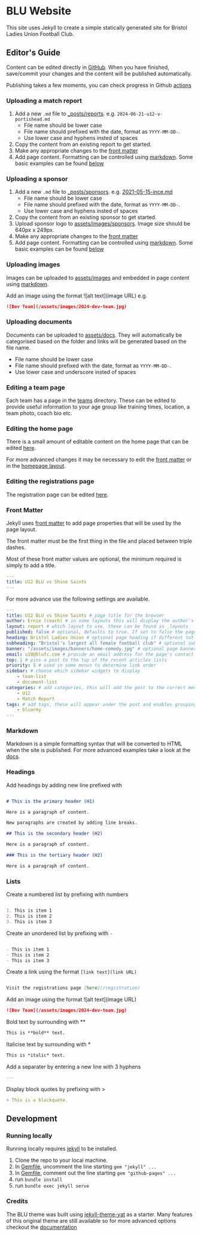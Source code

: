 # BLU Website

This site uses Jekyll to create a simple statically generated site for Bristol Ladies Union Football Club.

## Editor's Guide

Content can be edited directly in [GitHub](https://github.com/bristol-ladies-union/bristol-ladies-union.github.io). When you have finished, save/commit your changes and the content will be published automatically.

Publishing takes a few moments, you can check progress in Github [actions](https://github.com/bristol-ladies-union/bristol-ladies-union.github.io/actions)

### Uploading a match report

1. Add a new `.md` file to [_posts/reports](./_posts/reports/).  e.g. `2024-06-21-u12-v-portishead.md`
   - File name should be lower case
   - File name should prefixed with the date, format as `YYYY-MM-DD-`.
   - Use lower case and hyphens insted of spaces
2. Copy the content from an existing report to get started.
3. Make any appropriate changes to the [front matter](#front-matter)
4. Add page content. Formatting can be controlled using [markdown](https://www.markdownguide.org/cheat-sheet/). Some basic examples can be found [below](#markdown)

### Uploading a sponsor

1. Add a new `.md` file to [_posts/sponsors](./_posts/sponsors/).  e.g. [2021-05-15-ince.md](./_posts/sponsors/2021-05-15-ince.md)
   - File name should be lower case
   - File name should prefixed with the date, format as `YYYY-MM-DD-`.
   - Use lower case and hyphens insted of spaces
2. Copy the content from an existing sponsor to get started.
3. Upload sponsor logo to [assets/images/sponsors](./assets/images/sponsors). Image size should be 640px x 249px.
4. Make any appropriate changes to the [front matter](#front-matter)
5. Add page content. Formatting can be controlled using [markdown](https://www.markdownguide.org/cheat-sheet/). Some basic examples can be found [below](#markdown)

### Uploading images

Images can be uploaded to [assets/images](./assets/images/) and embedded in page content using [markdown](#markdown).

Add an image using the format ![alt text](image URL) e.g.

```md
![Dev Team](/assets/images/2024-dev-team.jpg)
```

### Uploading documents

Documents can be uploaded to [assets/docs](./assets/docs/). They will automatically be categorised based on the folder and links will be generated based on the file name.

- File name should be lower case
- File name should prefixed with the date, format as `YYYY-MM-DD-`.
- Use lower case and underscore insted of spaces

### Editing a team page

Each team has a page in the [teams](./teams/) directory. These can be edited to provide useful information to your age group like training times, location, a team photo, coach bio etc.

### Editing the home page

There is a small amount of editable content on the home page that can be edited [here](./index.md).

For more advanced changes it may be necessary to edit the [front matter](#front-matter) or in the [homepage layout](./_layouts/home.html).

### Editing the registrations page

The registration page can be edited [here](./registration.md).

### Front Matter

Jekyll uses [front matter](https://jekyllrb.com/docs/front-matter/) to add page properties that will be used by the page layout.

The front matter must be the first thing in the file and placed between triple dashes.

Most of these front matter values are optional, the minimum required is simply to add a title.

```yaml
---
title: U12 BLU vs Shine Saints
---
```

For more advance use the following settings are available.

```yaml
---
title: U12 BLU vs Shine Saints # page title for the browser
author: Ernie (coach) # in some layouts this will display the author's name
layout: report # which layout to use, these can be found in _layouts
published: false # optional, defaults to true. If set to false the page will not be publically visible 
heading: Bristol Ladies Union # optional page heading if different tot he title
subheading: "Bristol's largest all female football club" # optional subheading for a page banner
banner: "/assets/images/banners/home-comedy.jpg" # optional page banner for the page hero section
email: u10@blufc.com # provide an email address for the page's contact link
top: 1 # pins a post to the top of the recent articles lists
priority: 5 # used in some menus to determine link order
sidebar: # choose which sidebar widgets to display
    - team-list    
    - document-list
categories: # add categories, this will add the post to the correct menus
    - U12
    - Match Report
tags: # add tags, these will appear under the post and enables grouping posts by tags
    - bluarmy
---
```

### Markdown

Markdown is a simple formatting syntax that will be converted to HTML when the site is published. For more advanced examples take a look at the [docs](https://www.markdownguide.org/cheat-sheet/).

### Headings

Add headings by adding  new line prefixed with

```md

# This is the primary header (H1)

Here is a paragraph of content.

New paragraphs are created by adding line breaks.

## This is the secondary header (H2)

Here is a paragraph of content.

### This is the tertiary header (H2)

Here is a paragraph of content.

```

### Lists

Create a numbered list by prefixing with numbers

```md

1. This is item 1
2. This is item 2
3. This is item 3

```

Create an unordered list by prefixing with `-`

```md

- This is item 1
- This is item 2
- This is item 3

```

Create a link using the format `[link text](link URL)`

```md

Visit the registrations page [here](/registration)

```

Add an image using the format ![alt text](image URL)

```md
![Dev Team](/assets/images/2024-dev-team.jpg)
```

Bold text by surrounding with **

```md
This is **bold** text.
```

Italicise text by surrounding with *

```md
This is *italic* text.
```

Add a separater by entering a new line with 3 hyphens

```md
---
```

Display block quotes by prefixing with >

```md
> This is a blockquote.
```

## Development

### Running locally

Running locally requires [jekyll](https://docs.github.com/en/pages/setting-up-a-github-pages-site-with-jekyll/testing-your-github-pages-site-locally-with-jekyll) to be installed.

1. Clone the repo to your local machine.
2. In [Gemfile](./Gemfile), uncomment the line starting `gem "jekyll" ...`
3. In [Gemfile](./Gemfile), comment out the line starting `gem "github-pages" ...`
4. run `bundle install`
5. run `bundle exec jekyll serve`

### Credits

The BLU theme was built using [jekyll-theme-yat](https://github.com/jeffreytse/jekyll-theme-yat) as a starter. Many features of this original theme are still available so for more advanced options checkout the [documentation](https://github.com/jeffreytse/jekyll-theme-yat?tab=readme-ov-file#jekyll-yat-theme)
